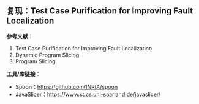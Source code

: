 ## 复现：Test Case Purification for Improving Fault Localization

**参考文献**：

1. Test Case Purification for Improving Fault Localization
2. Dynamic Program Slicing
3. Program Slicing

**工具/库链接**：

- Spoon：https://github.com/INRIA/spoon
- JavaSlicer：https://www.st.cs.uni-saarland.de/javaslicer/

